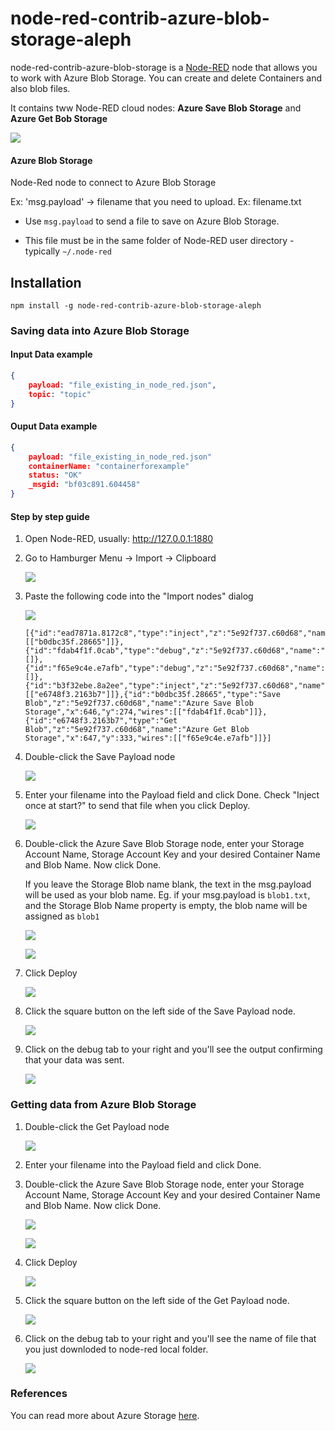 # node-red-contrib-azure-blob-storage-aleph

node-red-contrib-azure-blob-storage is a <a href="http://nodered.org" target="_new">Node-RED</a> node that allows you to work with Azure Blob Storage. You can create and delete Containers and also blob files.


It contains tww Node-RED cloud nodes: **Azure Save Blob Storage** and **Azure Get Bob Storage**

![](https://raw.githubusercontent.com/javis86/node-red-contrib-azure/master/blob-storage/images/flow-nodes.PNG)

#### Azure Blob Storage

Node-Red node to connect to Azure Blob Storage


Ex: 'msg.payload' -> filename that you need to upload. Ex: filename.txt

- Use `msg.payload` to send a file to save on Azure Blob Storage.

- This file must be in the same folder of Node-RED user directory - typically `~/.node-red`


## Installation

```
npm install -g node-red-contrib-azure-blob-storage-aleph
```

### Saving data into Azure Blob Storage

#### Input Data example

```json
{
	payload: "file_existing_in_node_red.json",
	topic: "topic"
}
```

#### Ouput Data example

```json
{
	payload: "file_existing_in_node_red.json"
	containerName: "containerforexample"
	status: "OK"
	_msgid: "bf03c891.604458"
}
```

#### Step by step guide

1. Open Node-RED, usually: <http://127.0.0.1:1880>

2. Go to Hamburger Menu -> Import -> Clipboard

    ![](https://raw.githubusercontent.com/javis86/node-red-contrib-azure/master/blob-storage/images/import-clip.png)

3. Paste the following code into the "Import nodes" dialog

    ![](https://raw.githubusercontent.com/javis86/node-red-contrib-azure/master/blob-storage/images/import-nodes.PNG)

    ```
    [{"id":"ead7871a.8172c8","type":"inject","z":"5e92f737.c60d68","name":"Payload","topic":"","payload":"DocumentTest.txt","payloadType":"str","repeat":"","crontab":"","once":false,"x":436,"y":273,"wires":[["b0dbc35f.28665"]]},{"id":"fdab4f1f.0cab","type":"debug","z":"5e92f737.c60d68","name":"Log","active":true,"console":"false","complete":"true","x":846,"y":273,"wires":[]},{"id":"f65e9c4e.e7afb","type":"debug","z":"5e92f737.c60d68","name":"Log","active":true,"console":"false","complete":"true","x":846,"y":333,"wires":[]},{"id":"b3f32ebe.8a2ee","type":"inject","z":"5e92f737.c60d68","name":"Payload","topic":"","payload":"DocumentTest.txt","payloadType":"str","repeat":"","crontab":"","once":false,"x":436,"y":333,"wires":[["e6748f3.2163b7"]]},{"id":"b0dbc35f.28665","type":"Save Blob","z":"5e92f737.c60d68","name":"Azure Save Blob Storage","x":646,"y":274,"wires":[["fdab4f1f.0cab"]]},{"id":"e6748f3.2163b7","type":"Get Blob","z":"5e92f737.c60d68","name":"Azure Get Blob Storage","x":647,"y":333,"wires":[["f65e9c4e.e7afb"]]}]
    ```
4. Double-click the Save Payload node

    ![](https://raw.githubusercontent.com/javis86/node-red-contrib-azure/master/blob-storage/images/save-payload.PNG)

5. Enter your filename into the Payload field and click Done. Check "Inject once at start?" to send that file when you click Deploy.

    ![](https://raw.githubusercontent.com/javis86/node-red-contrib-azure/master/blob-storage/images/save-payload-node.PNG)

6. Double-click the Azure Save Blob Storage node, enter your Storage Account Name, Storage Account Key and your desired Container Name and Blob Name. Now click Done.

    If you leave the Storage Blob name blank, the text in the msg.payload will be used as your blob name. Eg. if your msg.payload is ```blob1.txt```, and the Storage Blob Name property is empty, the blob name will be assigned as ```blob1```

    ![](https://raw.githubusercontent.com/javis86/node-red-contrib-azure/master/blob-storage/images/save-blob-node-selected.PNG) 
    
    ![](https://raw.githubusercontent.com/javis86/node-red-contrib-azure/master/blob-storage/images/save-blob-node.PNG)

7. Click Deploy

    ![](https://raw.githubusercontent.com/javis86/node-red-contrib-azure/master/blob-storage/images/deploy.png)

8. Click the square button on the left side of the Save Payload node.
   
    ![](https://raw.githubusercontent.com/javis86/node-red-contrib-azure/master/blob-storage/images/save-payload.PNG)

9. Click on the debug tab to your right and you'll see the output confirming that your data was sent.

    ![](https://raw.githubusercontent.com/javis86/node-red-contrib-azure/master/blob-storage/images/save-blob-output.PNG)


### Getting data from Azure Blob Storage

1. Double-click the Get Payload node

    ![](https://raw.githubusercontent.com/javis86/node-red-contrib-azure/master/blob-storage/images/get-payload.PNG)

2. Enter your filename into the Payload field and click Done.

3. Double-click the Azure Save Blob Storage node, enter your Storage Account Name, Storage Account Key and your desired Container Name and Blob Name. Now click Done.

    ![](https://raw.githubusercontent.com/javis86/node-red-contrib-azure/master/blob-storage/images/get-blob-node-selected.PNG) 
    
    ![](https://raw.githubusercontent.com/javis86/node-red-contrib-azure/master/blob-storage/images/save-blob-node.PNG)

4. Click Deploy

    ![](https://raw.githubusercontent.com/javis86/node-red-contrib-azure/master/blob-storage/images/deploy.png)

5. Click the square button on the left side of the Get Payload node.
   
    ![](https://raw.githubusercontent.com/javis86/node-red-contrib-azure/master/blob-storage/images/get-payload.PNG)

6. Click on the debug tab to your right and you'll see the name of file that you just downloded to node-red local folder.

    ![](https://raw.githubusercontent.com/javis86/node-red-contrib-azure/master/blob-storage/images/get-blob-output.PNG)

### References
You can read more about Azure Storage [here](https://docs.microsoft.com/en-us/azure/storage/).